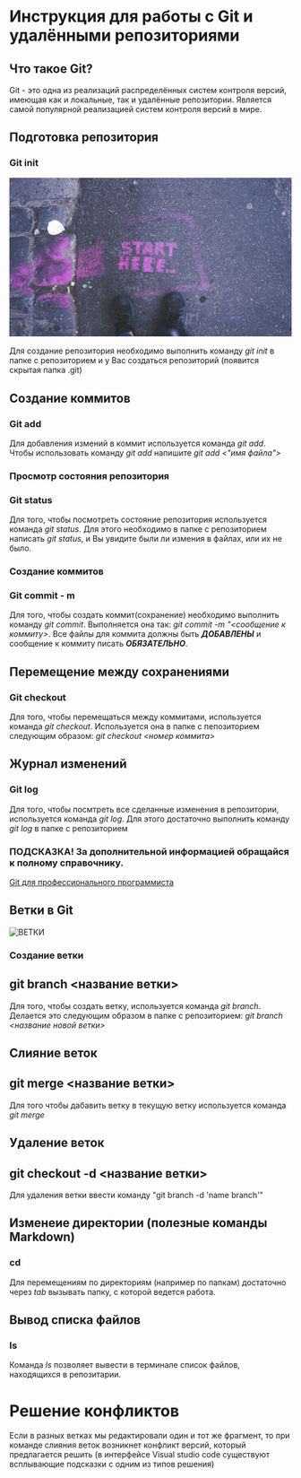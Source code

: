 # Инструкция для работы с Git и удалёнными репозиториями

## Что такое Git?
Git - это одна из реализаций распределённых систем контроля версий, имеющая как и локальные, так и удалённые репозитории. Является самой популярной реализацией систем контроля версий в мире.
## Подготовка репозитория

### Git init

![Пуск](start.png)

Для создание репозитория необходимо выполнить команду *git init*  в папке с репозиторием и у Вас создаться репозиторий (появится скрытая папка .git)

## Создание коммитов

### Git add
Для добавления измений в коммит используется команда *git add*. Чтобы использовать команду *git add* напишите *git add <"имя файла">*

### Просмотр состояния репозитория

### Git status
Для того, чтобы посмотреть состояние репозитория используется команда *git status*. Для этого необходимо в папке с репозиторием написать *git status*, и Вы увидите были ли измения в файлах, или их не было.

### Создание коммитов

### Git commit - m
Для того, чтобы создать коммит(сохранение) необходимо выполнить команду *git commit*. Выполняется она так: *git commit -m "<сообщение к коммиту>*. Все файлы для коммита должны быть ***ДОБАВЛЕНЫ*** и сообщение к коммиту писать ***ОБЯЗАТЕЛЬНО***.

## Перемещение между сохранениями

### Git checkout
Для того, чтобы перемещаться между коммитами, используется команда *git checkout*. Используется она в папке с пепозиторием следующим образом: *git checkout <номер коммита>*

## Журнал изменений

### Git log
Для того, чтобы посмтреть все сделанные изменения в репозитории, используется команда *git log*. Для этого достаточно выполнить команду *git log* в папке с репозиторием

### ПОДСКАЗКА! За дополнительной информацией обращайся к полному справочнику. 

[Git для профессионального программиста](https://gbcdn.mrgcdn.ru/uploads/asset/4245110/attachment/d4eb8c232f8f2bdf4e42ba7cb49e0c50.pdf)



## Ветки в Git

![ВЕТКИ](%D0%B2%D0%B5%D1%82%D0%BA%D0%B0.png.png)

### Создание ветки

## git branch <название ветки>

Для того, чтобы создать ветку, используется команда *git branch*. Делается это следующим образом в папке с репозиторием: *git branch <название новой ветки>*

## Слияние веток

## git merge <название ветки>

Для того чтобы дабавить ветку в текущую ветку используется команда *git merge <name branch>*

## Удаление веток

## git checkout -d <название ветки>

Для удаления ветки ввести команду "git branch -d 'name branch'"

## Изменеие директории (полезные команды Markdown)

### cd 
Для перемещениям по директориям (например по папкам) достаточно через *tab* вызывать папку, с которой ведется работа.

## Вывод списка файлов

### ls
Команда *ls* позволяет вывести в терминале список файлов, находящихся в репозитарии.

# Решение конфликтов
Если в разных ветках мы редактировали один и тот же фрагмент, то при команде слияния веток возникнет конфликт версий, который предлагается решить (в интерфейсе Visual studio code существуют всплывающие подсказки с одним из типов решения)